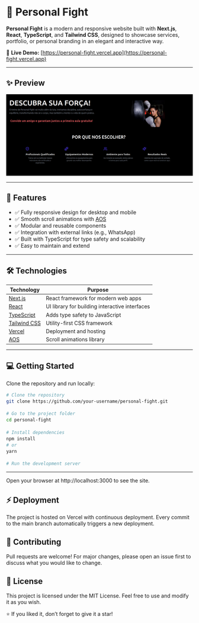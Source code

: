 # 🥊 Personal Fight


**Personal Fight** is a modern and responsive website built with **Next.js**, **React**, **TypeScript**, and **Tailwind CSS**, designed to showcase services, portfolio, or personal branding in an elegant and interactive way.  

🔗 **Live Demo:** [https://personal-fight.vercel.app](https://personal-fight.vercel.app)

---

## ✨ Preview

![Landing Page Screenshot](./public/preview.png)

---

## 🎯 Features
- ✅ Fully responsive design for desktop and mobile  
- ✅ Smooth scroll animations with [AOS](https://michalsnik.github.io/aos/)  
- ✅ Modular and reusable components  
- ✅ Integration with external links (e.g., WhatsApp)  
- ✅ Built with TypeScript for type safety and scalability  
- ✅ Easy to maintain and extend  

---

## 🛠 Technologies
| Technology | Purpose |
|------------|---------|
| [Next.js](https://nextjs.org/) | React framework for modern web apps |
| [React](https://reactjs.org/) | UI library for building interactive interfaces |
| [TypeScript](https://www.typescriptlang.org/) | Adds type safety to JavaScript |
| [Tailwind CSS](https://tailwindcss.com/) | Utility-first CSS framework |
| [Vercel](https://vercel.com/) | Deployment and hosting |
| [AOS](https://michalsnik.github.io/aos/) | Scroll animations library |

---

## 💻 Getting Started
Clone the repository and run locally:

```bash
# Clone the repository
git clone https://github.com/your-username/personal-fight.git

# Go to the project folder
cd personal-fight

# Install dependencies
npm install
# or
yarn

# Run the development server

```


---

Open your browser at http://localhost:3000 to see the site.

## ⚡ Deployment

The project is hosted on Vercel with continuous deployment.
Every commit to the main branch automatically triggers a new deployment.

## 🤝 Contributing

Pull requests are welcome! For major changes, please open an issue first to discuss what you would like to change.

## 📄 License

This project is licensed under the MIT License.
Feel free to use and modify it as you wish.

⭐️ If you liked it, don’t forget to give it a star!
